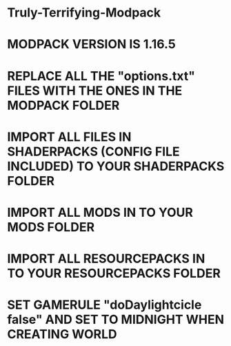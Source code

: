 # Truly-Terrifying-Modpack

# MODPACK VERSION IS 1.16.5

# REPLACE ALL THE "options.txt" FILES WITH THE ONES IN THE MODPACK FOLDER

# IMPORT ALL FILES IN SHADERPACKS (CONFIG FILE INCLUDED) TO YOUR SHADERPACKS FOLDER

# IMPORT ALL MODS IN TO YOUR MODS FOLDER

# IMPORT ALL RESOURCEPACKS IN TO YOUR RESOURCEPACKS FOLDER

# SET GAMERULE "doDaylightcicle false" AND SET TO MIDNIGHT WHEN CREATING WORLD
